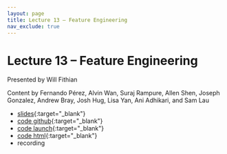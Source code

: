 ```yaml
---
layout: page
title: Lecture 13 – Feature Engineering
nav_exclude: true
---
```


# Lecture 13 – Feature Engineering

Presented by Will Fithian

Content by Fernando Pérez, Alvin Wan, Suraj Rampure, Allen Shen, Joseph Gonzalez, Andrew Bray, Josh Hug, Lisa Yan, Ani Adhikari, and Sam Lau

- [slides](https://docs.google.com/presentation/d/1PXJHmrwv87Ug46mOeYhg9b2qdGNZGzquotYmZX_3zwQ/edit?usp=sharing){:target="_blank"}
- [code github](https://github.com/DS-100/fa22/blob/main/lec/lec13/lec13.ipynb){:target="_blank"}
- [code launch](https://data100.datahub.berkeley.edu/hub/user-redirect/git-pull?repo=https%3A%2F%2Fgithub.com%2FDS-100%2Ffa22&branch=main&urlpath=lab%2Ftree%2Ffa22%2Flec%2Flec13%2Flec13.ipynb){:target="_blank"}
- [code html](../../resources/assets/lectures/lec13/lec13.html){:target="_blank"}
- recording